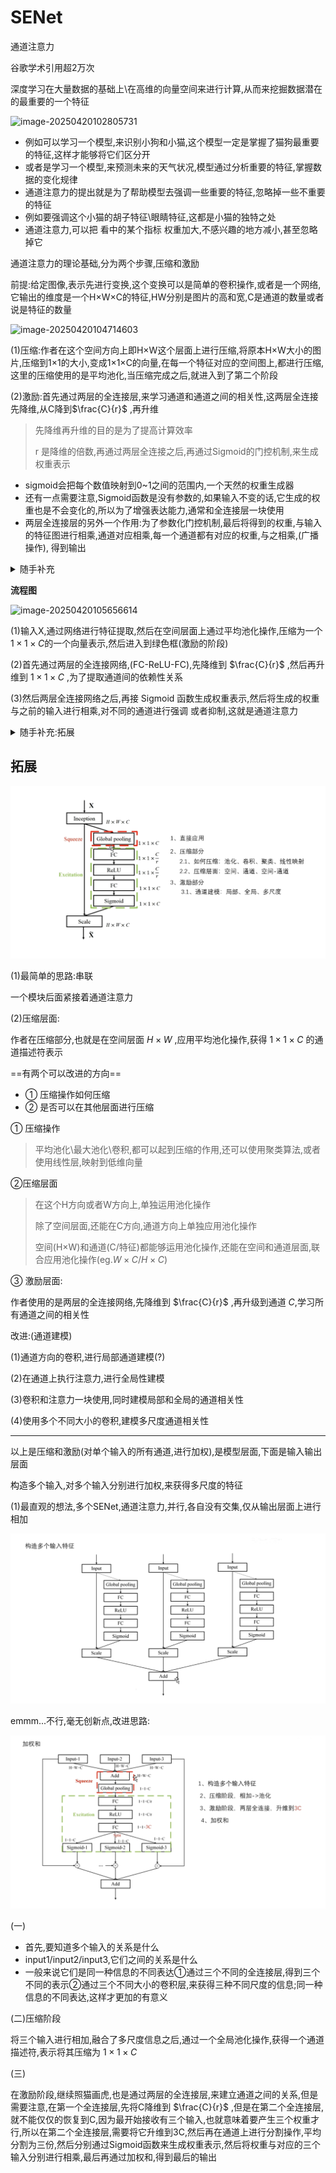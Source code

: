 # SENet

通道注意力

谷歌学术引用超2万次

深度学习在大量数据的基础上\在高维的向量空间来进行计算,从而来挖掘数据潜在的最重要的一个特征

![image-20250420102805731](https://cdn.jsdelivr.net/gh/dearRongerr/PicGo@main/202504201059901.png) 



- 例如可以学习一个模型,来识别小狗和小猫,这个模型一定是掌握了猫狗最重要的特征,这样才能够将它们区分开
- 或者是学习一个模型,来预测未来的天气状况,模型通过分析重要的特征,掌握数据的变化规律
- 通道注意力的提出就是为了帮助模型去强调一些重要的特征,忽略掉一些不重要的特征
- 例如要强调这个小猫的胡子特征\眼睛特征,这都是小猫的独特之处
- 通道注意力,可以把 看中的某个指标  权重加大,不感兴趣的地方减小,甚至忽略掉它

通道注意力的理论基础,分为两个步骤,压缩和激励

前提:给定图像,表示先进行变换,这个变换可以是简单的卷积操作,或者是一个网络,它输出的维度是一个H×W×C的特征,HW分别是图片的高和宽,C是通道的数量或者说是特征的数量

![image-20250420104714603](https://cdn.jsdelivr.net/gh/dearRongerr/PicGo@main/202504201059902.png) 

(1)压缩:作者在这个空间方向上即H×W这个层面上进行压缩,将原本H×W大小的图片,压缩到1×1的大小,变成1×1×C的向量,在每一个特征对应的空间图上,都进行压缩,这里的压缩使用的是平均池化,当压缩完成之后,就进入到了第二个阶段

(2)激励:首先通过两层的全连接层,来学习通道和通道之间的相关性,这两层全连接先降维,从C降到$\frac{C}{r}$ ,再升维

> 先降维再升维的目的是为了提高计算效率
>
> r 是降维的倍数,再通过两层全连接之后,再通过Sigmoid的门控机制,来生成权重表示

- sigmoid会把每个数值映射到0~1之间的范围内,一个天然的权重生成器
- 还有一点需要注意,Sigmoid函数是没有参数的,如果输入不变的话,它生成的权重也是不会变化的,所以为了增强表达能力,通常和全连接层一块使用
- 两层全连接层的另外一个作用:为了参数化门控机制,最后将得到的权重,与输入的特征图进行相乘,通道对应相乘,每一个通道都有对应的权重,与之相乘,(广播操作), 得到输出

<details>
<summary>随手补充</summary>
<p style="white-space: pre-wrap;">
两层全连接的好处:

(1)减少参数

(2)参数化门控机制

</p>
</details>

**流程图** 

![image-20250420105656614](https://cdn.jsdelivr.net/gh/dearRongerr/PicGo@main/202504201059903.png)   



(1)输入X,通过网络进行特征提取,然后在空间层面上通过平均池化操作,压缩为一个$1×1×C$的一个向量表示,然后进入到绿色框(激励的阶段)

(2)首先通过两层的全连接网络,(FC-ReLU-FC),先降维到 $\frac{C}{r}$ ,然后再升维到 $1×1×C$ ,为了提取通道间的依赖性关系

(3)然后两层全连接网络之后,再接 Sigmoid 函数生成权重表示,然后将生成的权重与之前的输入进行相乘,对不同的通道进行强调 或者抑制,这就是通道注意力

<details>
<summary>随手补充:拓展</summary>
<p style="white-space: pre-wrap;">
多尺度通道建模\空间建模\通道空间交互建模

学习通道注意力,不能只学SENet,要好好学别人的论文是怎么应用通道注意力的,怎么把它迁移到其他领域中去的,学习改进学习迁移

</p>
</details>

## 拓展

![image-20250420122241871](images/image-20250420122241871.png) 

(1)最简单的思路:串联

一个模块后面紧接着通道注意力

(2)压缩层面:

作者在压缩部分,也就是在空间层面 $H × W$ ,应用平均池化操作,获得 $1×1×C$ 的通道描述符表示

==有两个可以改进的方向== 

- ① 压缩操作如何压缩
- ② 是否可以在其他层面进行压缩

① 压缩操作

> 平均池化\最大池化\卷积,都可以起到压缩的作用,还可以使用聚类算法,或者使用线性层,映射到低维向量

②压缩层面

> 在这个H方向或者W方向上,单独运用池化操作
>
> 除了空间层面,还能在C方向,通道方向上单独应用池化操作
>
> 空间(H×W)和通道(C/特征)都能够运用池化操作,还能在空间和通道层面,联合应用池化操作(eg.$W×C$/$H×C$)

③ 激励层面:

作者使用的是两层的全连接网络,先降维到 $\frac{C}{r}$ ,再升级到通道 $C$,学习所有通道之间的相关性

改进:(通道建模)

(1)通道方向的卷积,进行局部通道建模(?)

(2)在通道上执行注意力,进行全局性建模

(3)卷积和注意力一块使用,同时建模局部和全局的通道相关性

(4)使用多个不同大小的卷积,建模多尺度通道相关性

---

以上是压缩和激励(对单个输入的所有通道,进行加权),是模型层面,下面是输入输出层面

构造多个输入,对多个输入分别进行加权,来获得多尺度的特征

(1)最直观的想法,多个SENet,通道注意力,并行,各自没有交集,仅从输出层面上进行相加

![image-20250420125115452](images/image-20250420125115452.png) 



emmm...不行,毫无创新点,改进思路:

![image-20250420141158328](images/image-20250420141158328.png)  

(一)

- 首先,要知道多个输入的关系是什么
- input1/input2/input3,它们之间的关系是什么
- 一般来说它们是同一种信息的不同表达①通过三个不同的全连接层,得到三个不同的表示②通过三个不同大小的卷积层,来获得三种不同尺度的信息;同一种信息的不同表达,这样才更加的有意义

(二)压缩阶段

将三个输入进行相加,融合了多尺度信息之后,通过一个全局池化操作,获得一个通道描述符,表示将其压缩为 $1×1×C$

(三)

在激励阶段,继续照猫画虎,也是通过两层的全连接层,来建立通道之间的关系,但是需要注意,在第一个全连接层,先将C降维到 $\frac{C}{r}$ ,但是在第二个全连接层,就不能仅仅的恢复到C,因为最开始接收有三个输入,也就意味着要产生三个权重才行,所以在第二个全连接层,需要将它升维到3C,然后再在通道上进行分割操作,平均分割为三份,然后分别通过Sigmoid函数来生成权重表示,然后将权重与对应的三个输入分别进行相乘,最后再通过加权和,得到最后的输出